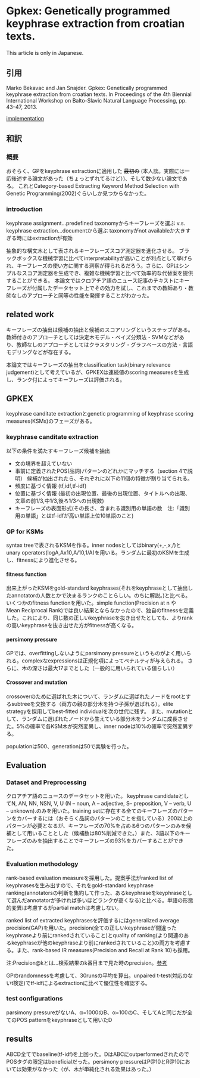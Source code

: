# Gpkex: Genetically programmed keyphrase extraction from croatian texts.
This article is only in Japanese.
## 引用
Marko Bekavac and Jan Snajder. Gpkex: Genetically programmed keyphrase extraction from croatian texts.
In Proceedings of the 4th Biennial International Workshop on Balto-Slavic Natural Language Processing, pp. 43–47, 2013.

[implementation](https://github.com/TakeLab/gpkex)
## 和訳
### 概要
おそらく、GPをkeyphrase extractionに適用した ~~最初の~~ (本人談。実際には一応後述する論文があった（ちょっとずれてるけど）)、そして数少ない論文である。
これとCategory-based Extracting Keyword Method Selection with Genetic
Programming(2002)ぐらいしか見つからなかった。

### introduction
keyphrase assignment...predefined taxonomyからキーフレーズを選ぶ v.s. keyphrase extraction...documentから選ぶ
taxonomyがnot availableか大きすぎる時にはextractionが有効

抽象的な構文木として表されるキーフレーズスコア測定器を進化させる。
ブラックボックスな機械学習に比べてinterpretabilityが高いことが利点として挙げられ、キーフレーズの使い方に関する洞察が得られるだろう。さらに、GPはシンプルなスコア測定器を生成でき、複雑な機械学習と比べて効率的な代替案を提供することができる。
本論文ではクロアチア語のニュース記事のテキストにキーフレーズが付属したデータセット上でその効力を試し、これまでの教師あり・教師なしのアプローチと同等の性能を発揮することがわかった。

## related work
キーフレーズの抽出は候補の抽出と候補のスコアリングというステップがある。
教師付きのアプローチとしては決定木モデル・ベイズ分類法・SVMなどがあり、教師なしのアプローチとしてはクラスタリング・グラフベースの方法・言語モデリングなどが存在する。

本論文ではキーフレーズの抽出をclassification task(binary relevance judgement)として考えているが、GPKEXは連続値のscoring measuresを生成し、ランク付によってキーフレーズは評価される。
## GPKEX
keyphrase canditate extractionとgenetic programming of keyphrase scoring measures(KSMs)のフェーズがある。
### keyphrase canditate extraction
以下の条件を満たすキーフレーズ候補を抽出
- 文の境界を超えていない
- 事前に定義されたPOS(品詞)パターンのどれかにマッチする（section 4で説明）
候補が抽出されたら、それぞれに以下の11個の特徴が割り当てられる。
- 頻度に基づく情報 (tf,idf,tf-idf)
- 位置に基づく情報 (最初の出現位置、最後の出現位置、タイトルへの出現、文章の前1/3,中1/3,後ろ1/3への出現数)
- キーフレーズの表面形式(その長さ、含まれる識別用の単語の数　注:「識別用の単語」とはtf-idfが高い単語上位10単語のこと)
### GP for KSMs
syntax treeで表されるKSMを作る。inner nodesとしてはbinary(+,-,x,/)とunary operators(logA,Ax10,A/10,1/A)を用いる。ランダムに最初のKSMを生成し、fitnessにより進化させる。
#### fitness function
出来上がったKSMをgold-standard keyphrases(それをkeyphraseとして抽出したannotatorの人数とかで決まるランクのことらしい。のちに解説。)と比べる。
いくつかのfitness functionを用いた。simple function(Precision at n や　Mean Reciprocal Rank)では良い結果とならなかったので、独自のfitnessを定義した。これにより、同じ数の正しいkeyphraseを抜き出せたとしても、よりrankの高いkeyphraseを抜き出せた方がfitnessが高くなる。
#### persimony pressure
GPでは、overfittingしないようにparsimony pressureというものがよく用いられる。complexなexpressionsは正規化項によってペナルティが与えられる。
さらに、木の深さは最大17までとした（一般的に用いられている値らしい）
#### Crossover and mutation
crossoverのために選ばれた木について、ランダムに選ばれたノードをrootとするsubtreeを交換する（両方の親の部分木を持つ子孫が選ばれる）。elite strategyを採用してbest-fitted individualを次の世代に残す。
また、mutationとして、ランダムに選ばれたノードから生えている部分木をランダムに成長させた。5%の確率で各KSM木が突然変異し、inner nodeは10%の確率で突然変異する。

populationは500、generationは50で実験を行った。

## Evaluation
### Dataset and Preprocessing
クロアチア語のニュースのデータセットを用いた。
keyphrase candidateとしてN, AN, NN, NSN, V, U (N – noun, A – adjective, S– preposition, V – verb, U – unknown).のみを用いた。training setに存在する全てのキーフレーズのパターンをカバーするには（おそらく品詞のパターンのことを指している）200以上のパターンが必要となるが、キーフレーズの70%を占める6つのパターンのみを候補として用いることとした（候補数は80%削減できた。）また、3語以下のキーフレーズのみを抽出することでキーフレーズの93%をカバーすることができた。
### Evaluation methodology
rank-based evaluation measureを採用した。提案手法がranked list of keyphrasesを生み出すので、それをgold-standard keyphrase ranking(annotatorsの判断を集約して作った、あるkeyphraseをkeyphraseとして選んだannotatorが多ければ多いほどランクが高くなる)と比べる。単語の形態的変異は考慮するがpartial matchは考慮しない。

ranked list of extracted keyphrasesを評価するにはgeneralized average precision(GAP)を用いた。precision(全ての正しいkeyphraseが間違ったkeyphraseより前にrankedされていること)とquality of ranking(より関連のあるkeyphraseが他のkeyphraseより前にrankedされていること)の両方を考慮する。また、rank-based IR measures(Precision and Recall at Rank 10)も採用。

注:Precision@kとは…検索結果のk番目まで見た時のprecision。[参考](https://www.szdrblog.info/entry/2018/12/06/010959)

GPのrandomnessを考慮して、30runsの平均を算出。unpaired t-test(対応のないt検定)でtf-idfによるextractionに比べて優位性を確認する。

### test configurations
parsimony pressureがないA、α=1000のB、α=100のC、そしてAと同じだが全てのPOS patternをkeyphraseとして用いたD

## results
ABCD全てでbaseline(tf-idf)を上回った。DはABCにoutperformedされたのでPOSタグの限定はbeneficialだった。persimony pressureはP@10とR@10においては効果がなかった（が、木が単純化される効果はあった。）